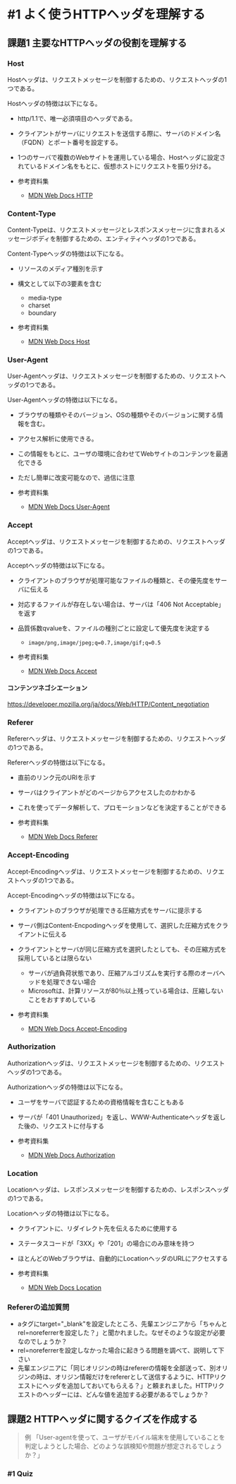 # #1 よく使うHTTPヘッダを理解する

## 課題1 主要なHTTPヘッダの役割を理解する

### Host

Hostヘッダは、リクエストメッセージを制御するための、リクエストヘッダの1つである。

Hostヘッダの特徴は以下になる。

- http/1.1で、唯一必須項目のヘッダである。
- クライアントがサーバにリクエストを送信する際に、サーバのドメイン名（FQDN）とポート番号を設定する。
- 1つのサーバで複数のWebサイトを運用している場合、Hostヘッダに設定されているドメイン名をもとに、仮想ホストにリクエストを振り分ける。

- 参考資料集
  - [MDN Web Docs HTTP](https://developer.mozilla.org/ja/docs/Web/HTTP/Headers/Host)

### Content-Type

Content-Typeは、リクエストメッセージとレスポンスメッセージに含まれるメッセージボディを制御するための、エンティティヘッダの1つである。

Content-Typeヘッダの特徴は以下になる。

- リソースのメディア種別を示す
- 構文として以下の3要素を含む
  - media-type
  - charset
  - boundary

- 参考資料集
  - [MDN Web Docs Host](https://developer.mozilla.org/ja/docs/Web/HTTP/Headers/Content-Type)

### User-Agent

User-Agentヘッダは、リクエストメッセージを制御するための、リクエストヘッダの1つである。

User-Agentヘッダの特徴は以下になる。

- ブラウザの種類やそのバージョン、OSの種類やそのバージョンに関する情報を含む。
- アクセス解析に使用できる。
- この情報をもとに、ユーザの環境に合わせてWebサイトのコンテンツを最適化できる
- ただし簡単に改変可能なので、過信に注意

- 参考資料集
  - [MDN Web Docs User-Agent](https://developer.mozilla.org/ja/docs/Web/HTTP/Headers/User-Agent)

### Accept

Acceptヘッダは、リクエストメッセージを制御するための、リクエストヘッダの1つである。

Acceptヘッダの特徴は以下になる。

- クライアントのブラウザが処理可能なファイルの種類と、その優先度をサーバに伝える
- 対応するファイルが存在しない場合は、サーバは「406 Not Acceptable」を返す
- 品質係数qvalueを、ファイルの種別ごとに設定して優先度を決定する
  - `image/png,image/jpeg;q=0.7,image/gif;q=0.5`

- 参考資料集
  - [MDN Web Docs Accept](https://developer.mozilla.org/ja/docs/Web/HTTP/Headers/Accept)

#### コンテンツネゴシエーション

https://developer.mozilla.org/ja/docs/Web/HTTP/Content_negotiation

### Referer

Refererヘッダは、リクエストメッセージを制御するための、リクエストヘッダの1つである。

Refererヘッダの特徴は以下になる。

- 直前のリンク元のURIを示す
- サーバはクライアントがどのページからアクセスしたのかわかる
- これを使ってデータ解析して、プロモーションなどを決定することができる

- 参考資料集
  - [MDN Web Docs Referer](https://developer.mozilla.org/ja/docs/Web/HTTP/Headers/Referer)

### Accept-Encoding

Accept-Encodingヘッダは、リクエストメッセージを制御するための、リクエストヘッダの1つである。

Accept-Encodingヘッダの特徴は以下になる。

- クライアントのブラウザが処理できる圧縮方式をサーバに提示する
- サーバ側はContent-Encpodingヘッダを使用して、選択した圧縮方式をクライアントに伝える
- クライアントとサーバが同じ圧縮方式を選択したとしても、その圧縮方式を採用しているとは限らない
  - サーバが過負荷状態であり、圧縮アルゴリズムを実行する際のオーバヘッドを処理できない場合
  - Microsoftは、計算リソースが80％以上残っている場合は、圧縮しないことをおすすめしている

- 参考資料集
  - [MDN Web Docs Accept-Encoding](https://developer.mozilla.org/ja/docs/Web/HTTP/Headers/Accept-Encoding)

### Authorization

Authorizationヘッダは、リクエストメッセージを制御するための、リクエストヘッダの1つである。

Authorizationヘッダの特徴は以下になる。

- ユーザをサーバで認証するための資格情報を含むこともある
- サーバが「401 Unauthorized」を返し、WWW-Authenticateヘッダを返した後の、リクエストに付与する

- 参考資料集
  - [MDN Web Docs Authorization](https://developer.mozilla.org/ja/docs/Web/HTTP/Headers/Authorization)


### Location

Locationヘッダは、レスポンスメッセージを制御するための、レスポンスヘッダの1つである。

Locationヘッダの特徴は以下になる。

- クライアントに、リダイレクト先を伝えるために使用する
- ステータスコードが「3XX」や「201」の場合にのみ意味を持つ
- ほとんどのWebブラウザは、自動的にLocationヘッダのURLにアクセスする

- 参考資料集
  - [MDN Web Docs Location](https://developer.mozilla.org/ja/docs/Web/HTTP/Headers/Location)

### Refererの追加質問

- aタグにtarget="_blank"を設定したところ、先輩エンジニアから「ちゃんとrel=noreferrerを設定した？」と聞かれました。なぜそのような設定が必要なのでしょうか？
- rel=noreferrerを設定しなかった場合に起きうる問題を調べて、説明して下さい
- 先輩エンジニアに「同じオリジンの時はrefererの情報を全部送って、別オリジンの時は、オリジン情報だけをrefererとして送信するように、HTTPリクエストにヘッダを追加しておいてもらえる？」と頼まれました。HTTPリクエストのヘッダーには、どんな値を追加する必要があるでしょうか？

## 課題2 HTTPヘッダに関するクイズを作成する

> 例
> 「User-agentを使って、ユーザがモバイル端末を使用していることを判定しようとした場合、どのような誤検知や問題が想定されるでしょうか？」

### #1 Quiz


